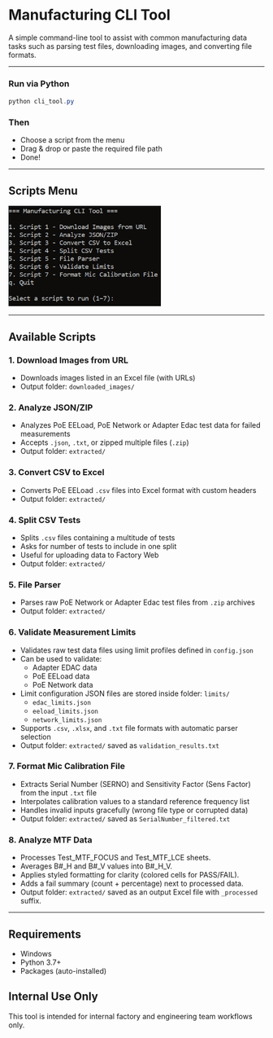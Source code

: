 # Manufacturing CLI Tool

A simple command-line tool to assist with common manufacturing data tasks such as parsing test files, downloading images, and converting file formats.

---
### Run via Python

```powershell
python cli_tool.py
```
### Then 

- Choose a script from the menu
- Drag & drop or paste the required file path
- Done!

---

## Scripts Menu

<img src="web_images/menu.png" alt="CLI Menu" width="300"/>

---

## Available Scripts

### 1. Download Images from URL

- Downloads images listed in an Excel file (with URLs)
- Output folder: `downloaded_images/`

### 2. Analyze JSON/ZIP

- Analyzes PoE EELoad, PoE Network or Adapter Edac test data  for failed measurements
- Accepts `.json`, `.txt`, or zipped multiple files (`.zip`)
- Output folder: `extracted/`

### 3. Convert CSV to Excel

- Converts PoE EELoad `.csv` files into Excel format with custom headers
- Output folder: `extracted/`

### 4. Split CSV Tests

- Splits `.csv` files containing a multitude of tests
- Asks for number of tests to include in one split 
- Useful for uploading data to Factory Web
- Output folder: `extracted/`  

### 5. File Parser

- Parses raw PoE Network or Adapter Edac test files from `.zip` archives
- Output folder: `extracted/`

### 6. Validate Measurement Limits

- Validates raw test data files using limit profiles defined in `config.json`
- Can be used to validate:
  - Adapter EDAC data
  - PoE EELoad data
  - PoE Network data
- Limit configuration JSON files are stored inside folder: `limits/`
  - `edac_limits.json`
  - `eeload_limits.json`
  - `network_limits.json`
- Supports `.csv`, `.xlsx`, and `.txt` file formats with automatic parser selection
- Output folder: `extracted/` saved as `validation_results.txt`

### 7. Format Mic Calibration File

- Extracts Serial Number (SERNO) and Sensitivity Factor (Sens Factor) from the input `.txt` file
- Interpolates calibration values to a standard reference frequency list
- Handles invalid inputs gracefully (wrong file type or corrupted data)
- Output folder: `extracted/` saved as `SerialNumber_filtered.txt`

### 8. Analyze MTF Data

- Processes Test_MTF_FOCUS and Test_MTF_LCE sheets.
- Averages B#_H and B#_V values into B#_H_V.
- Applies styled formatting for clarity (colored cells for PASS/FAIL).
- Adds a fail summary (count + percentage) next to processed data.
- Output folder: `extracted/` saved as an output Excel file with `_processed` suffix.

---

## Requirements

- Windows
- Python 3.7+
- Packages (auto-installed)

## Internal Use Only

This tool is intended for internal factory and engineering team workflows only.
